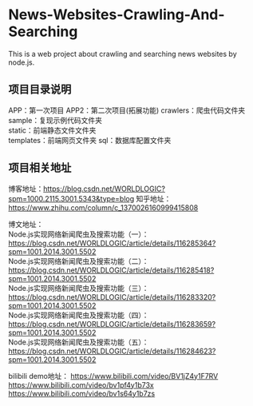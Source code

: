 # News-Websites-Crawling-And-Searching
This is a web project about crawling and searching news websites by node.js.

## 项目目录说明
APP：第一次项目
APP2：第二次项目(拓展功能)
crawlers：爬虫代码文件夹  
sample：复现示例代码文件夹  
static：前端静态文件文件夹  
templates：前端网页文件夹
sql：数据库配置文件夹

## 项目相关地址
博客地址：https://blog.csdn.net/WORLDLOGIC?spm=1000.2115.3001.5343&type=blog
知乎地址：https://www.zhihu.com/column/c_1370026160999415808

博文地址：  
Node.js实现网络新闻爬虫及搜索功能（一）：https://blog.csdn.net/WORLDLOGIC/article/details/116285364?spm=1001.2014.3001.5502  
Node.js实现网络新闻爬虫及搜索功能（二）：https://blog.csdn.net/WORLDLOGIC/article/details/116285418?spm=1001.2014.3001.5502  
Node.js实现网络新闻爬虫及搜索功能（三）：https://blog.csdn.net/WORLDLOGIC/article/details/116283320?spm=1001.2014.3001.5502  
Node.js实现网络新闻爬虫及搜索功能（四）：https://blog.csdn.net/WORLDLOGIC/article/details/116283659?spm=1001.2014.3001.5502  
Node.js实现网络新闻爬虫及搜索功能（五）：https://blog.csdn.net/WORLDLOGIC/article/details/116284623?spm=1001.2014.3001.5502  

bilibili demo地址：
https://www.bilibili.com/video/BV1jZ4y1F7RV
https://www.bilibili.com/video/bv1pf4y1b73x
https://www.bilibili.com/video/bv1s64y1b7zs